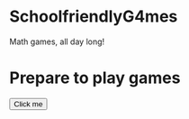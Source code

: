 # SchoolfriendlyG4mes
Math games, all day long!
<!DOCTYPE html>
<html>
<body>

<h1>Prepare to play games</h1>
  <button onclick="window.location.href = 'https://www.echalk.co.uk/amusements/Games/Tetrominoes/tetrominoes.html';">Click me</button>
   </body>
</html>
